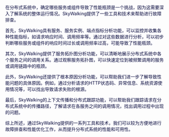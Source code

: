 <font style="color:rgb(5, 7, 59);background-color:rgb(253, 253, 254);">在分布式系统中，确定哪些服务或组件导致了性能瓶颈是一个挑战，因为这需要深入了解系统的整体运行情况。SkyWalking提供了一些工具和技术来帮助进行故障排查。</font>

<font style="color:rgb(5, 7, 59);background-color:rgb(253, 253, 254);">首先，SkyWalking具有服务、服务实例、端点指标分析功能，可以监控并收集各种性能指标，如请求响应时间、调用频率等。通过对这些数据进行分析，可以初步判断哪些服务或组件的响应时间过长或调用频率过高，可能导致了性能瓶颈。</font>

<font style="color:rgb(5, 7, 59);background-color:rgb(253, 253, 254);">其次，SkyWalking提供了服务拓扑图分析功能，可以清晰地展示分布式系统中各个服务之间的调用关系。通过观察服务拓扑图，可以快速定位到被频繁调用的服务或调用链路中的瓶颈。</font>

<font style="color:rgb(5, 7, 59);background-color:rgb(253, 253, 254);">此外，SkyWalking还提供了根本原因分析功能，可以帮助我们进一步了解导致性能问题的具体原因。例如，通过分析请求的HTTP状态码、异常信息、系统资源使用情况等，可以找出导致请求失败的根源。</font>

<font style="color:rgb(5, 7, 59);background-color:rgb(253, 253, 254);">最后，SkyWalking的上下文传播和分布式跟踪功能，可以帮助我们跟踪请求在分布式系统中的传播路径，了解请求在各服务之间的调用情况，找出调用过程中出现的问题。</font>

<font style="color:rgb(5, 7, 59);background-color:rgb(253, 253, 254);">综上所述，通过SkyWalking提供的一系列工具和技术，我们可以较为方便地进行故障排查和性能优化工作，从而提升分布式系统的性能和可用性。</font>

